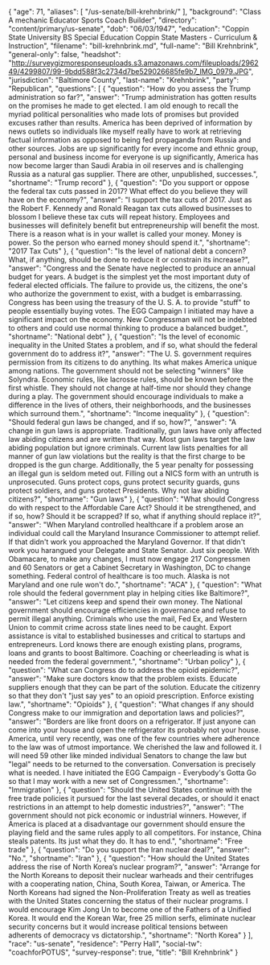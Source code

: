 {
  "age": 71,
  "aliases": [
    "/us-senate/bill-krehnbrink/"
  ],
  "background": "Class A mechanic Educator Sports Coach Builder",
  "directory": "content/primary/us-senate",
  "dob": "06/03/1947",
  "education": "Coppin State University BS Special Education Coppin State Masters - Curriculum & Instruction",
  "filename": "bill-krehnbrink.md",
  "full-name": "Bill Krehnbrink",
  "general-only": false,
  "headshot": "http://surveygizmoresponseuploads.s3.amazonaws.com/fileuploads/296249/4299807/99-9bdd588f3c2734d7be529026685fe9b7_IMG_0979.JPG",
  "jurisdiction": "Baltimore County",
  "last-name": "Krehnbrink",
  "party": "Republican",
  "questions": [
    {
      "question": "How do you assess the Trump administration so far?",
      "answer": "Trump administration has gotten results on the promises he made to get elected. I am old enough to recall the myriad political personalities who made lots of promises but provided excuses rather than results. America has been deprived of information by news outlets so individuals like myself really have to work at retrieving factual information as opposed to being fed propaganda from Russia and other sources. Jobs are up significantly for every income and ethnic group, personal and business income for everyone is up significantly, America has now become larger than Saudi Arabia in oil reserves and is challenging Russia as a natural gas supplier. There are other, unpublished, successes.",
      "shortname": "Trump record"
    },
    {
      "question": "Do you support or oppose the federal tax cuts passed in 2017? What effect do you believe they will have on the economy?",
      "answer": "I support the tax cuts of 2017. Just as the Robert F. Kennedy and Ronald Reagan tax cuts allowed businesses to blossom I believe these tax cuts will repeat history. Employees and businesses will definitely benefit but entrepreneurship will benefit the most. There is a reason what is in your wallet is called your money. Money is power. So the person who earned money should spend it.",
      "shortname": "2017 Tax Cuts"
    },
    {
      "question": "Is the level of national debt a concern? What, if anything, should be done to reduce it or constrain its increase?",
      "answer": "Congress and the Senate have neglected to produce an annual budget for years. A budget is the simplest yet the most important duty of federal elected officials. The failure to provide us, the citizens, the one's who authorize the government to exist, with a budget is embarrassing. Congress has been using the treasury of the U. S. A. to provide \"stuff\" to people essentially buying votes. The EGG Campaign I initiated may have a significant impact on the economy. New Congressman will not be indebted to others and could use normal thinking to produce a balanced budget.",
      "shortname": "National debt"
    },
    {
      "question": "Is the level of economic inequality in the United States a problem, and if so, what should the federal government do to address it?",
      "answer": "The U. S. government requires permission from its citizens to do anything. Its what makes America unique among nations. The government should not be selecting \"winners\" like Solyndra. Economic rules, like lacrosse rules, should be known before the first whistle. They should not change at half-time nor should they change during a play. The government should encourage individuals to make a difference in the lives of others, their neighborhoods, and the businesses which surround them.",
      "shortname": "Income inequality"
    },
    {
      "question": "Should federal gun laws be changed, and if so, how?",
      "answer": "A change in gun laws is appropriate. Traditionally, gun laws have only affected law abiding citizens and are written that way. Most gun laws target the law abiding population but ignore criminals. Current law lists penalties for all manner of gun law violations but the reality is that the first charge to be dropped is the gun charge. Additionally, the 5 year penalty for possessing an illegal gun is seldom meted out. Filling out a NICS form with an untruth is unprosecuted. Guns protect cops, guns protect security guards, guns protect soldiers, and guns protect Presidents. Why not law abiding citizens?",
      "shortname": "Gun laws"
    },
    {
      "question": "What should Congress do with respect to the Affordable Care Act? Should it be strengthened, and if so, how? Should it be scrapped? If so, what if anything should replace it?",
      "answer": "When Maryland controlled healthcare if a problem arose an individual could call the Maryland Insurance Commissioner to attempt relief. If that didn't work you approached the Maryland Governor. If that didn't work you harangued your Delegate and State Senator. Just six people. With Obamacare, to make any changes, I must now engage 217 Congressmen and 60 Senators or get a Cabinet Secretary in Washington, DC to change something. Federal control of healthcare is too much. Alaska is not Maryland and one rule won't do.",
      "shortname": "ACA"
    },
    {
      "question": "What role should the federal government play in helping cities like Baltimore?",
      "answer": "Let citizens keep and spend their own money. The National government should encourage efficiencies in governance and refuse to permit illegal anything. Criminals who use the mail, Fed Ex, and Western Union to commit crime across state lines need to be caught. Export assistance is vital to established businesses and critical to startups and entrepreneurs. Lord knows there are enough existing plans, programs, loans and grants to boost Baltimore. Coaching or cheerleading is what is needed from the federal government.",
      "shortname": "Urban policy"
    },
    {
      "question": "What can Congress do to address the opioid epidemic?",
      "answer": "Make sure doctors know that the problem exists. Educate suppliers enough that they can be part of the solution. Educate the citizenry so that they don't \"just say yes\" to an opioid prescription. Enforce existing law.",
      "shortname": "Opioids"
    },
    {
      "question": "What changes if any should Congress make to our immigration and deportation laws and policies?",
      "answer": "Borders are like front doors on a refrigerator. If just anyone can come into your house and open the refrigerator its probably not your house. America, until very recently, was one of the few countries where adherence to the law was of utmost importance. We cherished the law and followed it. I will need 59 other like minded individual Senators to change the law but \"legal\" needs to be returned to the conversation. Conversation is precisely what is needed. I have initiated the EGG Campaign - Everybody's Gotta Go so that I may work with a new set of Congressmen.",
      "shortname": "Immigration"
    },
    {
      "question": "Should the United States continue with the free trade policies it pursued for the last several decades, or should it enact restrictions in an attempt to help domestic industries?",
      "answer": "The government should not pick economic or industrial winners. However, if America is placed at a disadvantage our government should ensure the playing field and the same rules apply to all competitors. For instance, China steals patents. Its just what they do. It has to end.",
      "shortname": "Free trade"
    },
    {
      "question": "Do you support the Iran nuclear deal?",
      "answer": "No.",
      "shortname": "Iran"
    },
    {
      "question": "How should the United States address the rise of North Korea’s nuclear program?",
      "answer": "Arrange for the North Koreans to deposit their nuclear warheads and their centrifuges with a cooperating nation, China, South Korea, Taiwan, or America. The North Koreans had signed the Non-Proliferation Treaty as well as treaties with the United States concerning the status of their nuclear programs. I would encourage Kim Jong Un to become one of the Fathers of a Unified Korea. It would end the Korean War, free 25 million serfs, eliminate nuclear security concerns but it would increase political tensions between adherents of democracy vs dictatorship.",
      "shortname": "North Korea"
    }
  ],
  "race": "us-senate",
  "residence": "Perry Hall",
  "social-tw": "coachforPOTUS",
  "survey-response": true,
  "title": "Bill Krehnbrink"
}
